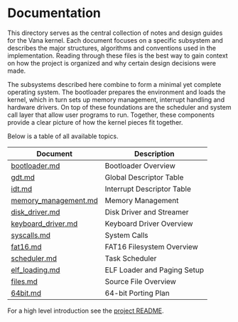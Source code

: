 # Documentation

This directory serves as the central collection of notes and design guides for
the Vana kernel.  Each document focuses on a specific subsystem and describes
the major structures, algorithms and conventions used in the implementation.
Reading through these files is the best way to gain context on how the project
is organized and why certain design decisions were made.

The subsystems described here combine to form a minimal yet complete operating
system.  The bootloader prepares the environment and loads the kernel, which in
turn sets up memory management, interrupt handling and hardware drivers.  On top
of these foundations are the scheduler and system call layer that allow user
programs to run.  Together, these components provide a clear picture of how the
kernel pieces fit together.

Below is a table of all available topics.

| Document | Description |
| --- | --- |
| [bootloader.md](bootloader.md) | Bootloader Overview |
| [gdt.md](gdt.md) | Global Descriptor Table |
| [idt.md](idt.md) | Interrupt Descriptor Table |
| [memory_management.md](memory_management.md) | Memory Management |
| [disk_driver.md](disk_driver.md) | Disk Driver and Streamer |
| [keyboard_driver.md](keyboard_driver.md) | Keyboard Driver Overview |
| [syscalls.md](syscalls.md) | System Calls |
| [fat16.md](fat16.md) | FAT16 Filesystem Overview |
| [scheduler.md](scheduler.md) | Task Scheduler |
| [elf_loading.md](elf_loading.md) | ELF Loader and Paging Setup |
| [files.md](files.md) | Source File Overview |
| [64bit.md](64bit.md) | 64-bit Porting Plan |

For a high level introduction see the [project README](../README.md).
